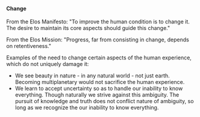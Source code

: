 #### Change

From the Elos Manifesto:
    "To improve the human condition is to change it. The desire to maintain its core aspects should guide this change."

From the Elos Mission:
    "Progress, far from consisting in change, depends on retentiveness."

Examples of the need to change certain aspects of the human experience, which do not uniquely damage it:

 - We see beauty in nature - in any natural world - not just earth. Becoming multiplanetary would not sacrifice the human experience.
 - We learn to accept uncertainty so as to handle our inability to know everything. Though naturally we strive against this ambiguity. The pursuit of knowledge and truth does not conflict nature of ambiguity, so long as we recognize the our inability to know everything.
